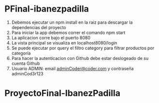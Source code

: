 # PFinal-ibanezpadilla

1. Debemos ejecutar un npm install en la raiz para descargar la dependencias del proyecto
2. Para iniciar la app debemos correr el comando npm start
3. La aplicacion corre bajo el puerto 8080
4. La vista principal se visualiza en localhost8080/login
5. Se puede ejecutar por query el filtro category para filtrar productos por categoría
6. Para hacer la autenticacion con Github debe estar deslogeado de su cuenta Github
7. Usuario ADMIN: email adminCoder@coder.com y contraseña adminCod3r123
# ProyectoFinal-IbanezPadilla
